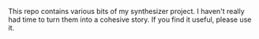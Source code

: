 This repo contains various bits of my synthesizer project. I haven't really had time to turn them into a cohesive story. If you find it useful, please use it.
